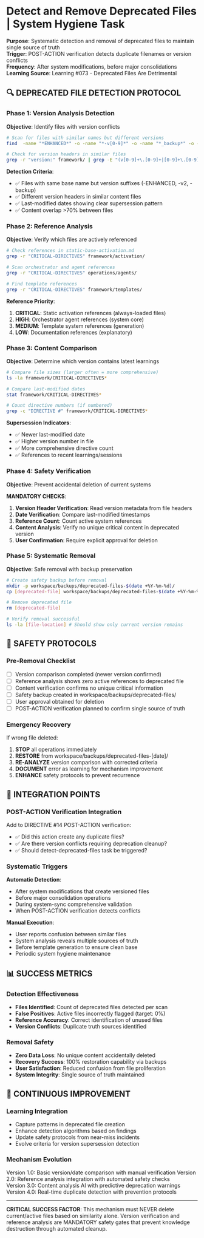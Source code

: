 # Detect and Remove Deprecated Files | System Hygiene Task

**Purpose**: Systematic detection and removal of deprecated files to maintain single source of truth  
**Trigger**: POST-ACTION verification detects duplicate filenames or version conflicts  
**Frequency**: After system modifications, before major consolidations  
**Learning Source**: Learning #073 - Deprecated Files Are Detrimental

## 🔍 DEPRECATED FILE DETECTION PROTOCOL

### Phase 1: Version Analysis Detection
**Objective**: Identify files with version conflicts

```bash
# Scan for files with similar names but different versions
find  -name "*ENHANCED*" -o -name "*-v[0-9]*" -o -name "*_backup*" -o -name "*-old*"

# Check for version headers in similar files
grep -r "version:" framework/ | grep -E "(v[0-9]+\.[0-9]+|[0-9]+\.[0-9]+)"
```

**Detection Criteria**:
- ✅ Files with same base name but version suffixes (-ENHANCED, -v2, -backup)
- ✅ Different version headers in similar content files  
- ✅ Last-modified dates showing clear supersession pattern
- ✅ Content overlap >70% between files

### Phase 2: Reference Analysis
**Objective**: Verify which files are actively referenced

```bash
# Check references in static-base-activation.md
grep -r "CRITICAL-DIRECTIVES" framework/activation/

# Scan orchestrator and agent references
grep -r "CRITICAL-DIRECTIVES" operations/agents/

# Find template references
grep -r "CRITICAL-DIRECTIVES" framework/templates/
```

**Reference Priority**:
1. **CRITICAL**: Static activation references (always-loaded files)
2. **HIGH**: Orchestrator agent references (system core)  
3. **MEDIUM**: Template system references (generation)
4. **LOW**: Documentation references (explanatory)

### Phase 3: Content Comparison
**Objective**: Determine which version contains latest learnings

```bash
# Compare file sizes (larger often = more comprehensive)
ls -la framework/CRITICAL-DIRECTIVES*

# Compare last-modified dates  
stat framework/CRITICAL-DIRECTIVES*

# Count directive numbers (if numbered)
grep -c "DIRECTIVE #" framework/CRITICAL-DIRECTIVES*
```

**Supersession Indicators**:
- ✅ Newer last-modified date
- ✅ Higher version number in file
- ✅ More comprehensive directive count
- ✅ References to recent learnings/sessions

### Phase 4: Safety Verification
**Objective**: Prevent accidental deletion of current systems

**MANDATORY CHECKS**:
1. **Version Header Verification**: Read version metadata from file headers
2. **Date Verification**: Compare last-modified timestamps  
3. **Reference Count**: Count active system references
4. **Content Analysis**: Verify no unique critical content in deprecated version
5. **User Confirmation**: Require explicit approval for deletion

### Phase 5: Systematic Removal
**Objective**: Safe removal with backup preservation

```bash
# Create safety backup before removal
mkdir -p workspace/backups/deprecated-files-$(date +%Y-%m-%d)/
cp [deprecated-file] workspace/backups/deprecated-files-$(date +%Y-%m-%d)/

# Remove deprecated file
rm [deprecated-file]

# Verify removal successful
ls -la [file-location] # Should show only current version remains
```

## 🚨 SAFETY PROTOCOLS

### Pre-Removal Checklist
- [ ] Version comparison completed (newer version confirmed)
- [ ] Reference analysis shows zero active references to deprecated file
- [ ] Content verification confirms no unique critical information
- [ ] Safety backup created in workspace/backups/deprecated-files/
- [ ] User approval obtained for deletion
- [ ] POST-ACTION verification planned to confirm single source of truth

### Emergency Recovery
If wrong file deleted:
1. **STOP** all operations immediately
2. **RESTORE** from workspace/backups/deprecated-files-[date]/
3. **RE-ANALYZE** version comparison with corrected criteria
4. **DOCUMENT** error as learning for mechanism improvement
5. **ENHANCE** safety protocols to prevent recurrence

## 🎯 INTEGRATION POINTS

### POST-ACTION Verification Integration
Add to DIRECTIVE #14 POST-ACTION verification:
- ✅ Did this action create any duplicate files?
- ✅ Are there version conflicts requiring deprecation cleanup?
- ✅ Should detect-deprecated-files task be triggered?

### Systematic Triggers
**Automatic Detection**:
- After system modifications that create versioned files
- Before major consolidation operations  
- During system-sync comprehensive validation
- When POST-ACTION verification detects conflicts

**Manual Execution**:
- User reports confusion between similar files
- System analysis reveals multiple sources of truth
- Before template generation to ensure clean base
- Periodic system hygiene maintenance

## 📊 SUCCESS METRICS

### Detection Effectiveness
- **Files Identified**: Count of deprecated files detected per scan
- **False Positives**: Active files incorrectly flagged (target: 0%)  
- **Reference Accuracy**: Correct identification of unused files
- **Version Conflicts**: Duplicate truth sources identified

### Removal Safety
- **Zero Data Loss**: No unique content accidentally deleted
- **Recovery Success**: 100% restoration capability via backups
- **User Satisfaction**: Reduced confusion from file proliferation
- **System Integrity**: Single source of truth maintained

## 🔄 CONTINUOUS IMPROVEMENT

### Learning Integration
- Capture patterns in deprecated file creation
- Enhance detection algorithms based on findings
- Update safety protocols from near-miss incidents
- Evolve criteria for version supersession detection

### Mechanism Evolution
Version 1.0: Basic version/date comparison with manual verification
Version 2.0: Reference analysis integration with automated safety checks  
Version 3.0: Content analysis AI with predictive deprecation warnings
Version 4.0: Real-time duplicate detection with prevention protocols

---

**CRITICAL SUCCESS FACTOR**: This mechanism must NEVER delete current/active files based on similarity alone. Version verification and reference analysis are MANDATORY safety gates that prevent knowledge destruction through automated cleanup.